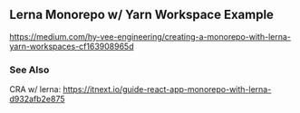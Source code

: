 ## Lerna Monorepo w/ Yarn Workspace Example ##
https://medium.com/hy-vee-engineering/creating-a-monorepo-with-lerna-yarn-workspaces-cf163908965d

### See Also ###
CRA w/ lerna:
https://itnext.io/guide-react-app-monorepo-with-lerna-d932afb2e875